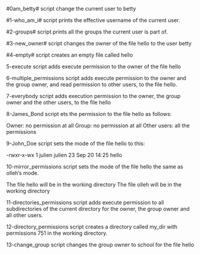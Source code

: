 #0am_betty# script change the current user to betty

#1-who_am_i# script prints the effective username of the current user.

#2-groups# script prints all the groups the current user is part of.

#3-new_owner# script changes the owner of the file hello to the user betty

#4-empty# script  creates an empty file called hello

5-execute script adds execute permission to the owner of the file hello

6-multiple_permissions script adds execute permission to the owner and the group owner, and read permission to other users, to the file hello.

7-everybody script adds execution permission to the owner, the group owner and the other users, to the file hello

8-James_Bond script ets the permission to the file hello as follows:

Owner: no permission at all
Group: no permission at all
Other users: all the permissions

9-John_Doe script sets the mode of the file hello to this:

-rwxr-x-wx 1 julien julien 23 Sep 20 14:25 hello

10-mirror_permissions script sets the mode of the file hello the same as olleh’s mode.

The file hello will be in the working directory
The file olleh will be in the working directory

11-directories_permissions script adds execute permission to all subdirectories of the current directory for the owner, the group owner and all other users.


12-directory_permissions script creates a directory called my_dir with permissions 751 in the working directory.


13-change_group script changes the group owner to school for the file hello
